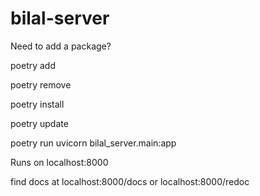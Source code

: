 # bilal-server

Need to add a package?

poetry add <package-name>

poetry remove <pacakge-name>


poetry install

poetry update

poetry run uvicorn bilal_server.main:app

Runs on localhost:8000
  
find docs at localhost:8000/docs or localhost:8000/redoc
